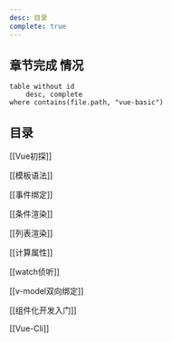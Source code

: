 ```yaml
---
desc: 目录
complete: true
---
```


## 章节完成 情况

```dataview
table without id
	desc, complete
where contains(file.path, "vue-basic")
```

## 目录

[[Vue初探]]

[[模板语法]]

[[事件绑定]]

[[条件渲染]]

[[列表渲染]]

[[计算属性]]

[[watch侦听]]

[[v-model双向绑定]]

[[组件化开发入门]]

[[Vue-Cli]]
